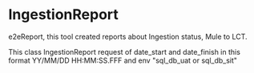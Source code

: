 ﻿# IngestionReport
 
e2eReport, this tool created reports about Ingestion status, Mule to LCT.

This class IngestionReport request of date_start and date_finish in this format YY/MM/DD HH:MM:SS.FFF and
env "sql_db_uat or sql_db_sit"
